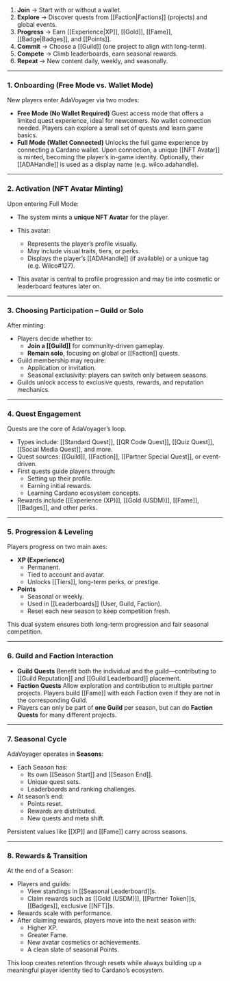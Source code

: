 1. **Join** → Start with or without a wallet.
2. **Explore** → Discover quests from [[Faction|Factions]] (projects) and global events.
3. **Progress** → Earn [[Experience|XP]], [[Gold]], [[Fame]], [[Badge|Badges]], and [[Points]].
4. **Commit** → Choose a [[Guild]] (one project to align with long-term).
5. **Compete** → Climb leaderboards, earn seasonal rewards.
6. **Repeat** → New content daily, weekly, and seasonally.

___
### **1. Onboarding (Free Mode vs. Wallet Mode)**

New players enter AdaVoyager via two modes:

- **Free Mode (No Wallet Required)**
    Guest access mode that offers a limited quest experience, ideal for newcomers. No wallet connection needed. Players can explore a small set of quests and learn game basics.
- **Full Mode (Wallet Connected)**
    Unlocks the full game experience by connecting a Cardano wallet. Upon connection, a unique [[NFT Avatar]] is minted, becoming the player’s in-game identity. Optionally, their [[ADAHandle]] is used as a display name (e.g. wilco.adahandle).

---

### **2. Activation (NFT Avatar Minting)**

Upon entering Full Mode:

- The system mints a **unique NFT Avatar** for the player.
- This avatar:
    - Represents the player’s profile visually.
    - May include visual traits, tiers, or perks.
    - Displays the player’s [[ADAHandle]] (if available) or a unique tag (e.g. Wilco#127).

- This avatar is central to profile progression and may tie into cosmetic or leaderboard features later on.

---

### **3. Choosing Participation – Guild or Solo**

After minting:

- Players decide whether to:
    - **Join a [[Guild]]** for community-driven gameplay.
    - **Remain solo**, focusing on global or [[Faction]] quests.
- Guild membership may require:
    - Application or invitation.
    - Seasonal exclusivity: players can switch only between seasons.
- Guilds unlock access to exclusive quests, rewards, and reputation mechanics.

---

### **4. Quest Engagement**

Quests are the core of AdaVoyager’s loop.

- Types include: [[Standard Quest]], [[QR Code Quest]], [[Quiz Quest]], [[Social Media Quest]], and more.
- Quest sources: [[Guild]], [[Faction]], [[Partner Special Quest]], or event-driven.
- First quests guide players through:
    - Setting up their profile.    
    - Earning initial rewards.    
    - Learning Cardano ecosystem concepts.    
- Rewards include [[Experience (XP)]], [[Gold (USDM)]], [[Fame]], [[Badges]], and other perks.

---

### **5. Progression & Leveling**

Players progress on two main axes:

- **XP (Experience)**
    - Permanent.    
    - Tied to account and avatar.    
    - Unlocks [[Tiers]], long-term perks, or prestige.    
- **Points**
    - Seasonal or weekly.    
    - Used in [[Leaderboards]] (User, Guild, Faction).    
    - Reset each new season to keep competition fresh.    

This dual system ensures both long-term progression and fair seasonal competition.

---

### **6. Guild and Faction Interaction**

- **Guild Quests**
    Benefit both the individual and the guild—contributing to [[Guild Reputation]] and [[Guild Leaderboard]] placement.
- **Faction Quests**
    Allow exploration and contribution to multiple partner projects. Players build [[Fame]] with each Faction even if they are not in the corresponding Guild.
- Players can only be part of **one Guild** per season, but can do **Faction Quests** for many different projects.

---

### **7. Seasonal Cycle**

AdaVoyager operates in **Seasons**:

- Each Season has:
    - Its own [[Season Start]] and [[Season End]].    
    - Unique quest sets.    
    - Leaderboards and ranking challenges.    
- At season’s end:
    - Points reset.    
    - Rewards are distributed.    
    - New quests and meta shift.    

Persistent values like [[XP]] and [[Fame]] carry across seasons.

---

### **8. Rewards & Transition**

At the end of a Season:

- Players and guilds:
    - View standings in [[Seasonal Leaderboard]]s.    
    - Claim rewards such as [[Gold (USDM)]], [[Partner Token]]s, [[Badges]], exclusive [[NFT]]s.    
- Rewards scale with performance.
- After claiming rewards, players move into the next season with:
    - Higher XP.    
    - Greater Fame.    
    - New avatar cosmetics or achievements.    
    - A clean slate of seasonal Points.    

This loop creates retention through resets while always building up a meaningful player identity tied to Cardano’s ecosystem.
